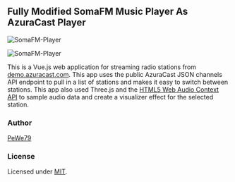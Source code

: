 [site]: https://cloudmu.id/
[mit]: https://www.opensource.org/licenses/mit-license.php
[repo]: https://github.com/PeWe79/somaFm-player-mod/
[azuracast]: https://demo.azuracast.com/
[audioapi]: https://developer.mozilla.org/en-US/docs/Web/API/AudioContext
[vue]: https://github.com/vuejs/vue
[node]: https://nodejs.org/

## Fully Modified SomaFM Music Player As AzuraCast Player

![SomaFM-Player](https://github.com/PeWe79/AzuraCast-Player-main/blob/azuracast/thumb.png)

![SomaFM-Player](https://github.com/PeWe79/AzuraCast-Player-main/blob/azuracast/thumb2.png)

This is a Vue.js web application for streaming radio stations from [demo.azuracast.com][azuracast]. This app uses the public AzuraCast JSON channels API endpoint to pull in a list of stations and makes it easy to switch between stations. This app also used Three.js and the [HTML5 Web Audio Context API][audioapi] to sample audio data and create a visualizer effect for the selected station.


### Author

[PeWe79][site]

### License

Licensed under [MIT][mit].
